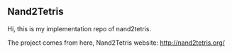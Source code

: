 ## Nand2Tetris

Hi, this is my implementation repo of nand2tetris.

The project comes from here, Nand2Tetris website: http://nand2tetris.org/

